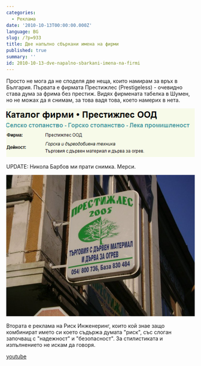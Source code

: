 ```yaml
---
categories:
  - Реклама
date: '2010-10-13T00:00:00.000Z'
language: BG
slug: /?p=933
title: Две напълно сбъркани имена на фирми
published: true
summary: ''
id: 2010-10-13-dve-napalno-sbarkani-imena-na-firmi
---
```


Просто не мога да не споделя две неща, които намирам за връх в България. Първата е фирмата Престижлес (Prestigeless) - очевидно става дума за фрима без престиж. Видях фирмената табелка в Шумен, но не можах да я снимам, за това вадя това, което намерих в нета.

![Престижлес ООД](https://raw.githubusercontent.com/kirilchristov/blog_images/main/2010/10/Престижлес-ООД.png)

UPDATE: Никола Барбов ми прати снимка. Мерси.

![Престижлес](https://raw.githubusercontent.com/kirilchristov/blog_images/main/2010/10/jpg)

Втората е реклама на Риск Инженеринг, които кой знае защо комбинират името си което съдържа думата "риск", със слоган започващ с "надежност" и "безопасност". За стилистиката и изпълнението не искам да говоря.

[youtube](https://www.youtube.com/watch?v=06ypE3YTnto)
